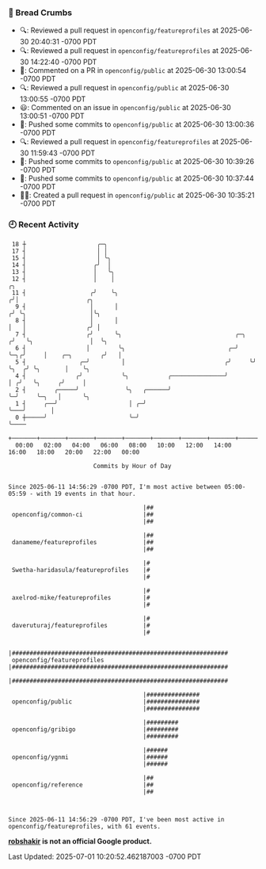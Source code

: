 ### 🍞 Bread Crumbs

 * 🔍: Reviewed a pull request in  `openconfig/featureprofiles` at 2025-06-30 20:40:31 -0700 PDT
 * 🔍: Reviewed a pull request in  `openconfig/featureprofiles` at 2025-06-30 14:22:40 -0700 PDT
 * 💬: Commented on a PR in  `openconfig/public` at 2025-06-30 13:00:54 -0700 PDT
 * 🔍: Reviewed a pull request in  `openconfig/public` at 2025-06-30 13:00:55 -0700 PDT
 * 😃: Commented on an issue in `openconfig/public` at 2025-06-30 13:00:51 -0700 PDT
 * 🚢: Pushed some commits to `openconfig/public` at 2025-06-30 13:00:36 -0700 PDT
 * 🔍: Reviewed a pull request in  `openconfig/featureprofiles` at 2025-06-30 11:59:43 -0700 PDT
 * 🚢: Pushed some commits to `openconfig/public` at 2025-06-30 10:39:26 -0700 PDT
 * 🚢: Pushed some commits to `openconfig/public` at 2025-06-30 10:37:44 -0700 PDT
 * ✍🏼: Created a pull request in `openconfig/public` at 2025-06-30 10:35:21 -0700 PDT

### 🕘 Recent Activity
```
 18 ┼                    ╭─╮
 17 ┤                    │ │
 15 ┤                    │ ╰╮
 14 ┤                   ╭╯  │
 13 ┤                   │   ╰╮
 12 ┤                   │    │                                           ╭╮
 11 ┤                  ╭╯    ╰╮                                         ╭╯│                   ╭╮
  9 ┤                  │      │                                        ╭╯ ╰╮                  │╰╮
  8 ┤                  │      │                                        │   │                 ╭╯ │
  7 ┤                 ╭╯      ╰╮                                ╭─╮   ╭╯   ╰╮                │  ╰╮
  6 ┤                 │        ╰╮                             ╭─╯ ╰─╮╭╯     │    ╭─╮        ╭╯   │
  5 ┤               ╭─╯         │                            ╭╯     ╰╯      ╰╮  ╭╯ ╰╮       │    ╰╮
  4 ┤              ╭╯           ╰╮           ╭───────────────╯               │ ╭╯   ╰╮     ╭╯     │
  2 ┤        ╭─────╯             ╰╮   ╭──────╯                               ╰─╯     ╰─╮   │      ╰╮
  1 ┤     ╭──╯                    │ ╭─╯                                                ╰───╯       │
  0 ┼─────╯                       ╰─╯                                                              ╰────
    +───────+───────+───────+───────+───────+───────+───────+───────+───────+───────+───────+───────+────
  00:00   02:00   04:00   06:00   08:00   10:00   12:00   14:00   16:00   18:00   20:00   22:00   00:00   

						Commits by Hour of Day


Since 2025-06-11 14:56:29 -0700 PDT, I'm most active between 05:00-05:59 - with 19 events in that hour.

```



```
                                      |##
 openconfig/common-ci                 |##
                                      |##

                                      |##
 danameme/featureprofiles             |##
                                      |##

                                      |#
 Swetha-haridasula/featureprofiles    |#
                                      |#

                                      |#
 axelrod-mike/featureprofiles         |#
                                      |#

                                      |#
 daveruturaj/featureprofiles          |#
                                      |#

                                      |#############################################################
 openconfig/featureprofiles           |#############################################################
                                      |#############################################################

                                      |###############
 openconfig/public                    |###############
                                      |###############

                                      |#########
 openconfig/gribigo                   |#########
                                      |#########

                                      |######
 openconfig/ygnmi                     |######
                                      |######

                                      |##
 openconfig/reference                 |##
                                      |##



Since 2025-06-11 14:56:29 -0700 PDT, I've been most active in openconfig/featureprofiles, with 61 events.

```
**[robshakir](mailto:robjs@google.com) is not an official Google product.**  


Last Updated: 2025-07-01 10:20:52.462187003 -0700 PDT
